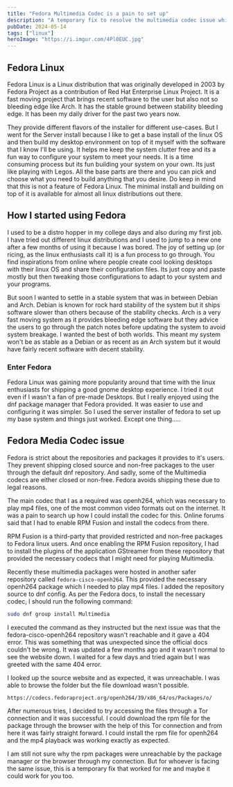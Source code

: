 ```yaml
---
title: "Fedora Multimedia Codec is a pain to set up"
description: "A temporary fix to resolve the multimedia codec issue which is present in fedora"
pubDate: 2024-05-14
tags: ["linux"]
heroImage: "https://i.imgur.com/4Pl0EUC.jpg"
---
```

## Fedora Linux
Fedora Linux is a Linux distribution that was originally developed in 2003 by Fedora Project as
a contribution of Red Hat Enterprise Linux Project. It is a fast moving project that brings recent
software to the user but also not so bleeding edge like Arch. It has the stable ground between stability
bleeding edge. It has been my daily driver for the past two years now.

They provide different flavors of the installer for different use-cases. But I went for the Server install
because I like to get a base install of the linux OS and then build my desktop environment on top of it myself with
the software that I know I'll be using. It helps me keep the system clutter free and its a fun way to
configure your system to meet your needs. It is a time consuming process but its fun building
your system on your own. Its just like playing with Legos. All the base parts are there and you can pick and choose
what you need to build anything that you desire. Do keep in mind that this is not a feature of Fedora Linux.
The minimal install and building on top of it is available for almost all linux distributions out there.

## How I started using Fedora
I used to be a distro hopper in my college days and also during my first job. I have tried out different linux
distributions and I used to jump to a new one after a few months of using it because I was bored.
The joy of setting up (or ricing, as the linux enthusiasts call it) is a fun process to go through.
You find inspirations from online where people create cool looking desktops with their linux OS and
share their configuration files. Its just copy and paste mostly but then tweaking those configurations
to adapt to your system and your programs.

But soon I wanted to settle in a stable system that was in between Debian and Arch. Debian is
known for rock hard stability of the system but it ships software slower than others because of
the stability checks. Arch is a very fast moving system as it provides bleeding edge software but
they advice the users to go through the patch notes before updating the system to avoid system breakage.
I wanted the best of both worlds. This meant my system won't be as stable as a Debian or as
recent as an Arch system but it would have fairly recent software with decent stability.

### Enter Fedora

Fedora Linux was gaining more popularity around that time with the linux enthusiasts for shipping
a good gnome desktop experience. I tried it out even if I wasn't a fan of pre-made Desktops.
But I really enjoyed using the dnf package manager that Fedora provided. It was easier to use and
configuring it was simpler. So I used the server installer of fedora to set up my base system and things
just worked. Except one thing.....

## Fedora Media Codec issue
Fedora is strict about the repositories and packages it provides to it's users. They
prevent shipping closed source and non-free packages to the user through the default dnf
repository. And sadly, some of the Multimedia codecs are either closed or non-free. Fedora avoids shipping
these due to legal reasons.

The main codec that I as a required was openh264, which was necessary to play mp4 files, one of
the most common video formats out on the internet. It was a pain to search up how I could
install the codec for this. Online forums said that I had to enable RPM Fusion and install the codecs from there.

RPM Fusion is a third-party that provided restricted and non-free packages to Fedora linux users.
And once enabling the RPM Fusion repository, I had to install the plugins of the application GStreamer from these
repository that provided the necessary codecs that I might need for playing Multimedia.

Recently these multimedia packages were hosted in another safer repository called `fedora-cisco-openh264`.
This provided the necessary openh264 package which I needed to play mp4 files. I added the repository source to dnf config.
As per the Fedora docs, to install the necessary codec, I should run the following command:
```sh
sudo dnf group install Multimedia
```
I executed the command as they instructed but the next issue was that the fedora-cisco-openh264 repository
wasn't reachable and it gave a 404 error. This was something that was unexpected since the official
docs couldn't be wrong. It was updated a few months ago and it wasn't normal to see the website down. I waited for a
few days and tried again but I was greeted with the same 404 error. 

I looked up the source website and as expected, it
was unreachable. I was able to browse the folder but the file download wasn't possible.
```
https://codecs.fedoraproject.org/openh264/39/x86_64/os/Packages/o/
```

After numerous tries, I decided to try accessing the files through a Tor connection and it was successful.
I could download the rpm file for the package through the browser with the help of this Tor connection and
from here it was fairly straight forward. I could install the rpm file for openh264 and the mp4 playback
was working exactly as expected.

I am still not sure why the rpm packages were unreachable by the package manager or the browser through my connection.
But for whoever is facing the same issue, this is a temporary fix that worked for me and maybe it could work for you too.
